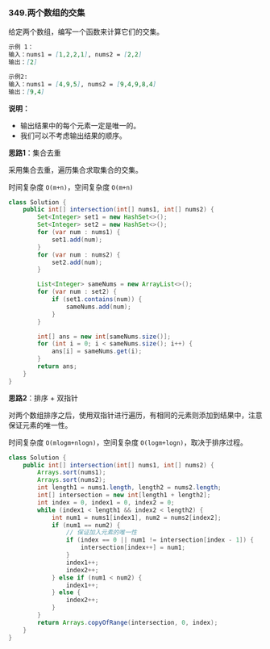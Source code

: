 ### 349.两个数组的交集

给定两个数组，编写一个函数来计算它们的交集。

``` markdown
示例 1：
输入：nums1 = [1,2,2,1], nums2 = [2,2]
输出：[2]

示例2:
输入：nums1 = [4,9,5], nums2 = [9,4,9,8,4]
输出：[9,4]
```

**说明：**

- 输出结果中的每个元素一定是唯一的。
- 我们可以不考虑输出结果的顺序。



**思路1**：集合去重

采用集合去重，遍历集合求取集合的交集。

时间复杂度 `O(m+n)`，空间复杂度 `O(m+n)`

``` java
class Solution {
    public int[] intersection(int[] nums1, int[] nums2) {
        Set<Integer> set1 = new HashSet<>();
        Set<Integer> set2 = new HashSet<>();
        for (var num : nums1) {
            set1.add(num);
        }
        for (var num : nums2) {
            set2.add(num);
        }

        List<Integer> sameNums = new ArrayList<>();
        for (var num : set2) {
            if (set1.contains(num)) {
                sameNums.add(num);
            }
        }

        int[] ans = new int[sameNums.size()];
        for (int i = 0; i < sameNums.size(); i++) {
            ans[i] = sameNums.get(i);
        }
        return ans;
    } 
}
```



**思路2**：排序 + 双指针

对两个数组排序之后，使用双指针进行遍历，有相同的元素则添加到结果中，注意保证元素的唯一性。

时间复杂度 `O(mlogm+nlogn)`，空间复杂度 `O(logm+logn)`，取决于排序过程。

``` java
class Solution {
    public int[] intersection(int[] nums1, int[] nums2) {
        Arrays.sort(nums1);
        Arrays.sort(nums2);
        int length1 = nums1.length, length2 = nums2.length;
        int[] intersection = new int[length1 + length2];
        int index = 0, index1 = 0, index2 = 0;
        while (index1 < length1 && index2 < length2) {
            int num1 = nums1[index1], num2 = nums2[index2];
            if (num1 == num2) {
                // 保证加入元素的唯一性
                if (index == 0 || num1 != intersection[index - 1]) {
                    intersection[index++] = num1;
                }
                index1++;
                index2++;
            } else if (num1 < num2) {
                index1++;
            } else {
                index2++;
            }
        }
        return Arrays.copyOfRange(intersection, 0, index);
    }
}
```

